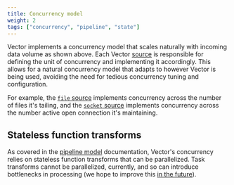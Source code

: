```yaml
---
title: Concurrency model
weight: 2
tags: ["concurrency", "pipeline", "state"]
---
```


Vector implements a concurrency model that scales naturally with incoming data volume as shown above. Each Vector
[source][sources] is responsible for defining the unit of concurrency and implementing it accordingly. This allows for
a natural concurrency model that adapts to however Vector is being used, avoiding the need for tedious concurrency
tuning and configuration.

For example, the [`file` source][file] implements concurrency across the number of files it's tailing, and the [`socket`
source][socket] implements concurrency across the number active open connection it's maintaining.

## Stateless function transforms

As covered in the [pipeline model][pipeline] documentation, Vector's concurrency relies on stateless function transforms
that can be parallelized. Task transforms cannot be parallelized, currently, and so can introduce bottlenecks in
processing (we hope to improve this [in the future](https://github.com/vectordotdev/vector/issues/11857)).

[file]: /docs/reference/configuration/sources/file
[socket]: /docs/reference/configuration/sources/socket
[sources]: /docs/reference/configuration/sources/
[pipeline]: /docs/about/under-the-hood/architecture/pipeline-model
